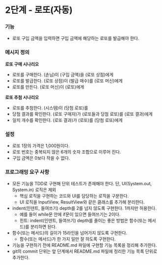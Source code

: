 # 2단계 - 로또(자동)

### 기능

- 로또 구입 금액을 입력하면 구입 금액에 해당하는 로또를 발급해야 한다.

### 메시지 정의

**로또 구매 시나리오**

- 로또를 구매한다. (손님)이 (구입 금액)을 (로또 상점)에게
- 로또를 발급한다. (로또 상점)이 (발급 매수)를 (로또 머신)에게
- 로또를 만든다. (로또 머신)이 (로또)에게

**로또 추첨 시나리오**

- 로또를 추첨한다. (시스템)이 (당첨 로또)를
- 당첨 결과를 확인한다. (로또 구매자)가 (로또들과 당첨 로또)를 (로또 결과)에게
- 일치 개수를 확인한다. (로또 결과)가 (로또)를 (당첨 로또)에게

### 설정

- 로또 1장의 가격은 1,000원이다.
- 로또 번호는 중복되지 않은 6개의 숫자 조합으로 이루어 진다.
- 구입 금액은 0보다 작을 수 없다.

### 프로그래밍 요구 사항

- 모든 기능을 TDD로 구현해 단위 테스트가 존재해야 한다. 단, UI(System.out, System.in) 로직은 제외
    - 핵심 로직을 구현하는 코드와 UI를 담당하는 로직을 구분한다.
    - UI 로직을 InputView, ResultView와 같은 클래스를 추가해 분리한다.
- indent(인덴트, 들여쓰기) depth를 2를 넘지 않도록 구현한다. 1까지만 허용한다.
    - 예를 들어 while문 안에 if문이 있으면 들여쓰기는 2이다.
    - 힌트: indent(인덴트, 들여쓰기) depth를 줄이는 좋은 방법은 함수(또는 메서드)를 분리하면 된다.
- 함수(또는 메서드)의 길이가 15라인을 넘어가지 않도록 구현한다.
    - 함수(또는 메서드)가 한 가지 일만 잘 하도록 구현한다.
- 기능을 구현하기 전에 README.md 파일에 구현할 기능 목록을 정리해 추가한다.
- git의 commit 단위는 앞 단계에서 README.md 파일에 정리한 기능 목록 단위로 추가한다.

